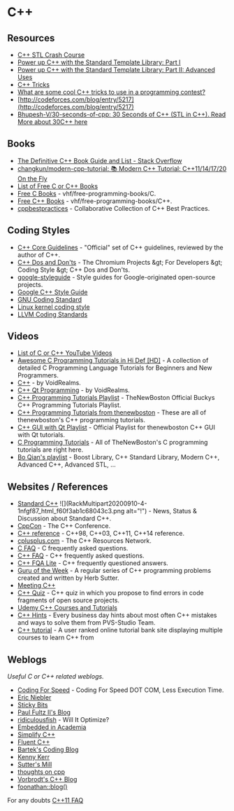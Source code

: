 # **C++**

## **Resources**

- [C++ STL Crash Course](https://community.topcoder.com/tc?module=Static&amp;d1=features&amp;d2=082803)
- [Power up C++ with the Standard Template Library: Part I](https://www.topcoder.com/community/competitive-programming/tutorials/power-up-c-with-the-standard-template-library-part-1/)
- [Power up C++ with the Standard Template Library: Part II: Advanced Uses](https://www.topcoder.com/community/competitive-programming/tutorials/power-up-c-with-the-standard-template-library-part-2/)
- [C++ Tricks](http://codeforces.com/blog/entry/15643)
- [What are some cool C++ tricks to use in a programming contest?](https://www.quora.com/Competitive-Programming/What-are-some-cool-C++-tricks-to-use-in-a-programming-contest)
- [http://codeforces.com/blog/entry/5217](http://codeforces.com/blog/entry/5217)
- [Bhupesh-V/30-seconds-of-cpp: 30 Seconds of C++ (STL in C++). Read More about 30C++ here](https://github.com/Bhupesh-V/30-seconds-of-cpp)

## **Books**

- [The Definitive C++ Book Guide and List - Stack Overflow](https://stackoverflow.com/questions/388242/the-definitive-c-book-guide-and-list)
- [changkun/modern-cpp-tutorial: 📚 Modern C++ Tutorial: C++11/14/17/20 On the Fly](https://github.com/changkun/modern-cpp-tutorial)
- [List of Free C or C++ Books](https://github.com/fffaraz/awesome-cpp/blob/master/books.md)
- [Free C Books](https://github.com/vhf/free-programming-books/blob/master/free-programming-books.md#c) - vhf/free-programming-books/C.
- [Free C++ Books](https://github.com/vhf/free-programming-books/blob/master/free-programming-books.md#c-1) - vhf/free-programming-books/C++.
- [cppbestpractices](https://github.com/lefticus/cppbestpractices) - Collaborative Collection of C++ Best Practices.

## **Coding Styles**

- [C++ Core Guidelines](https://github.com/isocpp/CppCoreGuidelines) - &quot;Official&quot; set of C++ guidelines, reviewed by the author of C++.
- [C++ Dos and Don&#39;ts](http://www.chromium.org/developers/coding-style/cpp-dos-and-donts) - The Chromium Projects \&gt; For Developers \&gt; Coding Style \&gt; C++ Dos and Don&#39;ts.
- [google-styleguide](https://github.com/google/styleguide) - Style guides for Google-originated open-source projects.
- [Google C++ Style Guide](https://google.github.io/styleguide/cppguide.html)
- [GNU Coding Standard](http://www.gnu.org/prep/standards/standards.html)
- [Linux kernel coding style](https://www.kernel.org/doc/Documentation/process/coding-style.rst)
- [LLVM Coding Standards](http://llvm.org/docs/CodingStandards.html)

## **Videos**

- [List of C or C++ YouTube Videos](https://github.com/fffaraz/awesome-cpp/blob/master/videos.md)
- [Awesome C Programming Tutorials in Hi Def [HD]](https://www.youtube.com/playlist?list=PLCB9F975ECF01953C) - A collection of detailed C Programming Language Tutorials for Beginners and New Programmers.
- [C++](https://www.youtube.com/playlist?list=PL2F919ADECA5E39A6) - by VoidRealms.
- [C++ Qt Programming](https://www.youtube.com/playlist?list=PL2D1942A4688E9D63) - by VoidRealms.
- [C++ Programming Tutorials Playlist](https://www.youtube.com/playlist?list=PLAE85DE8440AA6B83) - TheNewBoston Official Buckys C++ Programming Tutorials Playlist.
- [C++ Programming Tutorials from thenewboston](https://www.youtube.com/playlist?list=PLF541C2C1F671AEF6) - These are all of thenewboston&#39;s C++ programming tutorials.
- [C++ GUI with Qt Playlist](https://www.youtube.com/playlist?list=PLD0D54219E5F2544D) - Official Playlist for thenewboston C++ GUI with Qt tutorials.
- [C Programming Tutorials](https://www.youtube.com/playlist?list=PL78280D6BE6F05D34) - All of TheNewBoston&#39;s C programming tutorials are right here.
- [Bo Qian&#39;s playlist](https://www.youtube.com/user/BoQianTheProgrammer/playlists) - Boost Library, C++ Standard Library, Modern C++, Advanced C++, Advanced STL, ...

## **Websites / References**

- [Standard C++](https://isocpp.org/) ![](RackMultipart20200910-4-1nfgf87_html_f60f3ab1c68043c3.png alt="!") - News, Status &amp; Discussion about Standard C++.
- [CppCon](http://cppcon.org/) - The C++ Conference.
- [C++ reference](http://cppreference.com/) - C++98, C++03, C++11, C++14 reference.
- [cplusplus.com](http://www.cplusplus.com/) - The C++ Resources Network.
- [C FAQ](http://c-faq.com/) - C frequently asked questions.
- [C++ FAQ](http://www.parashift.com/c++-faq/) - C++ frequently asked questions.
- [C++ FQA Lite](http://yosefk.com/c++fqa/) - C++ frequently questioned answers.
- [Guru of the Week](http://www.gotw.ca/gotw/) - A regular series of C++ programming problems created and written by Herb Sutter.
- [Meeting C++](http://meetingcpp.com/)
- [C++ Quiz](http://q.viva64.com/) - C++ quiz in which you propose to find errors in code fragments of open source projects.
- [Udemy C++ Courses and Tutorials](https://www.udemy.com/topic/C-plus-plus-tutorials/)
- [C++ Hints](http://cpphints.com/) - Every business day hints about most often C++ mistakes and ways to solve them from PVS-Studio Team.
- [C++ tutorial](https://hackr.io/tutorials/learn-c-plus-plus) - A user ranked online tutorial bank site displaying multiple courses to learn C++ from

## **Weblogs**

_Useful C or C++ related weblogs._

- [Coding For Speed](https://codingforspeed.com/) - Coding For Speed DOT COM, Less Execution Time.
- [Eric Niebler](http://ericniebler.com/)
- [Sticky Bits](https://blog.feabhas.com/)
- [Paul Fultz II&#39;s Blog](http://pfultz2.com/blog/)
- [ridiculousfish](http://ridiculousfish.com/blog/posts/will-it-optimize.html) - Will It Optimize?
- [Embedded in Academia](http://blog.regehr.org/)
- [Simplify C++](https://arne-mertz.de/)
- [Fluent C++](https://www.fluentcpp.com/)
- [Bartek&#39;s Coding Blog](https://www.bfilipek.com/?m=1)
- [Kenny Kerr](https://kennykerr.ca/articles/)
- [Sutter&#39;s Mill](https://herbsutter.com/gotw/)
- [thoughts on cpp](https://thoughts-on-cpp.com/)
- [Vorbrodt&#39;s C++ Blog](https://vorbrodt.blog/)
- [foonathan::blog()](https://foonathan.net/index.html)

For any doubts [C++11 FAQ](https://www.stroustrup.com/C++11FAQ.html)
